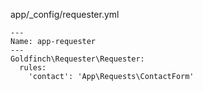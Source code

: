 app/_config/requester.yml
```
---
Name: app-requester
---
Goldfinch\Requester\Requester:
  rules:
    'contact': 'App\Requests\ContactForm'
```
